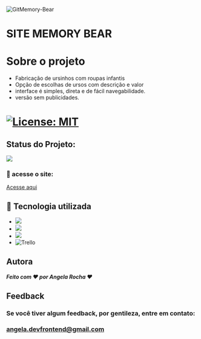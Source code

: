 ![GitMemory-Bear](https://user-images.githubusercontent.com/124155078/221212370-fa1055ee-a303-4191-97d7-9400be997436.gif)



 # SITE MEMORY BEAR 


 
 

# Sobre o projeto


- Fabricação de ursinhos com roupas infantis
- Opção de escolhas de ursos com descrição e valor
- interface é simples, direta e de fácil navegabilidade.
- versão sem publicidades.


# [![License: MIT](https://img.shields.io/badge/License-MIT-greem.svg)](https://opensource.org/licenses/MIT)


## Status do Projeto:
 ![](https://camo.githubusercontent.com/459f141bd5e24c179a0e2dd49691e290ed5c5d4b4cb97767daee7cfaf6e31121/687474703a2f2f696d672e736869656c64732e696f2f7374617469632f76313f6c6162656c3d535441545553266d6573736167653d434f4e434c5549444f26636f6c6f723d475245454e267374796c653d666f722d7468652d6261646765)

### 🚀 acesse o site:

[Acesse aqui](https://angela-silva.github.io/Site_memorybear/)


## 🔧 Tecnologia utilizada
* ![](https://img.shields.io/badge/Visual_Studio_Code-0078D4?style=for-the-badge&logo=visual%20studio%20code&logoColor=white)
* ![](https://img.shields.io/badge/HTML5-E34F26?style=for-the-badge&logo=html5&logoColor=white)
* ![](https://img.shields.io/badge/CSS3-1572B6?style=for-the-badge&logo=css3&logoColor=white)
* ![Trello](https://img.shields.io/badge/Trello-%23026AA7.svg?style=for-the-badge&logo=Trello&logoColor=white)
 

## Autora

##### Feito com ❤ por Angela Rocha ❤

## Feedback

### Se você tiver algum feedback, por gentileza, entre em contato: 

### angela.devfrontend@gmail.com




